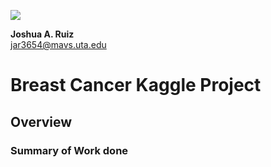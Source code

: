 ![](https://github.com/UTA-DataScience/ProjectTempate/blob/main/UTA-DataScience-Logo.png)

**Joshua A. Ruiz**  
jar3654@mavs.uta.edu  

# Breast Cancer Kaggle Project

## Overview

### Summary of Work done

#
